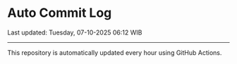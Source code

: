 # Auto Commit Log

Last updated: Tuesday, 07-10-2025 06:12 WIB

---

This repository is automatically updated every hour using GitHub Actions.

